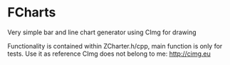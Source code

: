 # FCharts
Very simple bar and line chart generator using CImg for drawing

Functionality is contained within ZCharter.h/cpp, main function is only for tests. Use it as reference
CImg does not belong to me: http://cimg.eu
